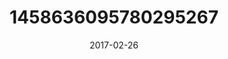 ---
title: "1458636095780295267"
cover: "2017-02-26 20.56.34 1458636095780295267_46248401"
photo: "2017-02-26 20.56.34 1458636095780295267_46248401"
date: "2017-02-26"
type: "photo"
---